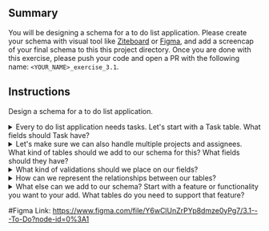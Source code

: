 ## Summary
You will be designing a schema for a to do list application. Please create your schema with visual tool like [Ziteboard](ziteboard.com) or [Figma](https://www.figma.com/login), and add a screencap of your final schema to this this project directory. Once you are done with this exercise, please push your code and open a PR with the following name: `<YOUR_NAME>_exercise_3.1`.

## Instructions
Design a schema for a to do list application.

<details>
<summary>Every to do list application needs tasks. Let's start with a Task table. What fields should Task have?</summary>

- Primary Key
- Name
- Description
- Priority
- Due Date
- Completed

</details>


<details>
<summary>Let's make sure we can also handle multiple projects and assignees. What kind of tables should we add to our schema for this? What fields should they have?</summary>

Project
- Primary Key
- Name
- Description

User
- Name
- Email

</details>

<details>
<summary>What kind of validations should we place on our fields?</summary>

- Task - Due Dates cannot be before today
- Task - Priority must be a number between 1 and 5
- Task - Completed should be a boolean.

</details>

<details>
<summary>How can we represent the relationships between our tables?</summary>

- Projects and Tasks may be one-to-many or many-to-many
- Users and Tasks can be one-to-many or many-to-many

</details>

<details>
<summary>What else can we add to our schema? Start with a feature or functionality you want to your add. What tables do you need to support that feature?</summary>

- How might we represent sub tasks?
- How might we represent teams?

</details>

#Figma Link: https://www.figma.com/file/Y6wClUnZrPYp8dmze0yPg7/3.1---To-Do?node-id=0%3A1
